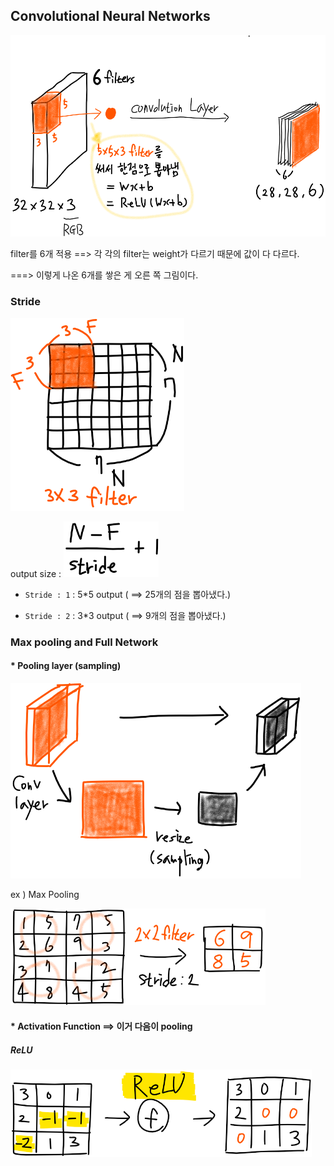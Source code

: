 ## Convolutional Neural Networks

<img src="/image/11_1.png" style="zoom:60%;" />

filter를 6개 적용 ==> 각 각의 filter는 weight가 다르기 때문에 값이 다 다르다.

===> 이렇게 나온 6개를 쌓은 게 오른 쪽 그림이다.



### Stride

<img src="/image/11_2.png" style="zoom:60%;" />

output size : <img src="/image/11_3.png" style="zoom:60%;" />

- ```Stride : 1``` :  5*5 output       ( ==> 25개의 점을 뽑아냈다.) 

- ```Stride : 2``` :  3*3 output       ( ==> 9개의 점을 뽑아냈다.) 

  

  

### Max pooling and Full Network

#### * Pooling layer (sampling)

<img src="/image/11_4.png" style="zoom:60%;" />

ex ) Max Pooling

<img src="/image/11_5.png" style="zoom:60%;" />

#### * Activation Function  ==> 이거 다음이 pooling

##### ReLU

<img src="/image/11_6.png" style="zoom:60%;" />

